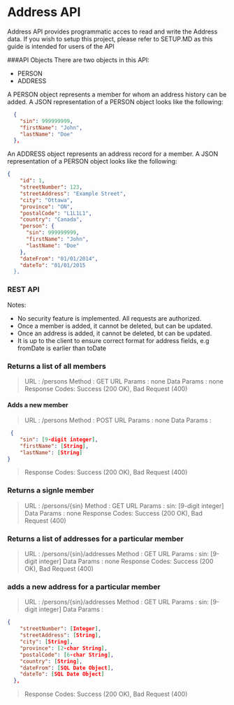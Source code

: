# Address API 
Address API provides programmatic acces to read and write the Address data. If you wish to setup this project, please refer to SETUP.MD as this guide is intended for users of the API

###API Objects
There are two objects in this API: 
- PERSON
- ADDRESS

A PERSON object represents a member for whom an address history can be added. A JSON representation of a PERSON object looks like the following: 
```json
  {
    "sin": 999999999,
    "firstName": "John",
    "lastName": "Doe"
  },
```
An ADDRESS object represents an address record for a member. A JSON representation of a PERSON object looks like the following: 
```json
{
    "id": 1,
    "streetNumber": 123,
    "streetAddress": "Example Street",
    "city": "Ottawa",
    "province": "ON",
    "postalCode": "L1L1L1",
    "country": "Canada",
    "person": {
      "sin": 999999999,
      "firstName": "John",
      "lastName": "Doe"
    },
    "dateFrom": "01/01/2014",
    "dateTo": "01/01/2015
  },
 ``` 

### REST API

Notes:
- No security feature is implemented. All requests are authorized. 
- Once a member is added, it cannot be deleted, but can be updated. 
- Once an address is added, it cannot be deleted, bt can be updated. 
- It is up to the client to ensure correct format for address fields, e.g fromDate is earlier than toDate

### Returns a list of all members
> URL : /persons
> Method : GET 
> URL Params :  none
> Data Params : none
> Response Codes: Success (200 OK), Bad Request (400)


#### Adds a new member 
> URL : /persons
> Method : POST 
> URL Params :  none
> Data Params : 
```json
 {  
    "sin": [9-digit integer],
    "firstName": [String], 
    "lastName": [String] 
} 
```
> Response Codes: Success (200 OK), Bad Request (400)


### Returns a signle member
> URL : /persons/{sin}
> Method : GET 
> URL Params :  sin: [9-digit integer]
> Data Params : none
> Response Codes: Success (200 OK), Bad Request (400)


### Returns a list of addresses for a particular member
> URL : /persons/{sin}/addresses
> Method : GET 
> URL Params :  sin: [9-digit integer]
> Data Params : none
> Response Codes: Success (200 OK), Bad Request (400)


### adds a new address for a particular member
> URL : /persons/{sin}/addresses
> Method : GET 
> URL Params :  sin: [9-digit integer]
> Data Params : 
```json
{
    "streetNumber": [Integer],
    "streetAddress": [String],
    "city": [String],
    "province": [2-char String],
    "postalCode": [6-char String],
    "country": [String],
    "dateFrom": [SQL Date Object],
    "dateTo": [SQL Date Object]
  },
 ``` 
> Response Codes: Success (200 OK), Bad Request (400)



